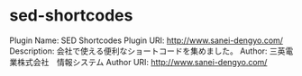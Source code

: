 sed-shortcodes
==============
Plugin Name: SED Shortcodes
Plugin URI: http://www.sanei-dengyo.com/
Description: 会社で使える便利なショートコードを集めました。
Author: 三英電業株式会社　情報システム
Author URI: http://www.sanei-dengyo.com/
